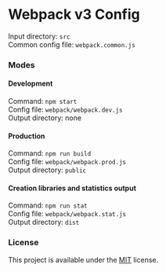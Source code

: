 # Webpack v3 Config

Input directory: `src`  
Common config file: `webpack.common.js`

### Modes

#### Development

Command: `npm start`  
Config file: `webpack/webpack.dev.js`  
Output directory: none  

#### Production

Command: `npm run build`  
Config file: `webpack/webpack.prod.js`  
Output directory: `public`  

#### Сreation libraries and statistics output

Command: `npm run stat`  
Config file: `webpack/webpack.stat.js`  
Output directory: `dist`  

### License
This project is available under the [MIT](./license) license. 
